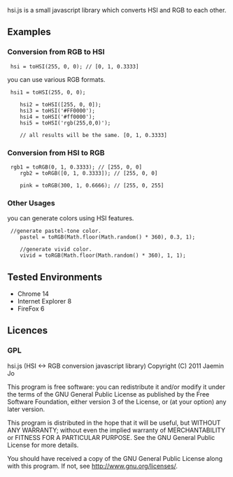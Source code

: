 hsi.js is a small javascript library which converts HSI and RGB to each other.

## Examples

### Conversion from RGB to HSI

<pre><code>	hsi = toHSI(255, 0, 0); // [0, 1, 0.3333]
</code></pre>

you can use various RGB formats.
<pre><code>	hsi1 = toHSI(255, 0, 0);
	
	hsi2 = toHSI([255, 0, 0]);
	hsi3 = toHSI('#FF0000');
	hsi4 = toHSI('#ff0000');
	hsi5 = toHSI('rgb(255,0,0)');	

	// all results will be the same. [0, 1, 0.3333]
</code></pre>

### Conversion from HSI to RGB

<pre><code>	rgb1 = toRGB(0, 1, 0.3333); // [255, 0, 0]
	rgb2 = toRGB([0, 1, 0.3333]); // [255, 0, 0]

	pink = toRGB(300, 1, 0.6666); // [255, 0, 255]
</code></pre>

### Other Usages

you can generate colors using HSI features.

<pre><code>	//generate pastel-tone color.
	pastel = toRGB(Math.floor(Math.random() * 360), 0.3, 1); 

	//generate vivid color.
	vivid = toRGB(Math.floor(Math.random() * 360), 1, 1);
</code></pre>

## Tested Environments

- Chrome 14
- Internet Explorer 8
- FireFox 6

## Licences
### GPL
hsi.js (HSI <-> RGB conversion javascript library)
Copyright (C) 2011 Jaemin Jo

This program is free software: you can redistribute it and/or modify
it under the terms of the GNU General Public License as published by
the Free Software Foundation, either version 3 of the License, or
(at your option) any later version.

This program is distributed in the hope that it will be useful,
but WITHOUT ANY WARRANTY; without even the implied warranty of
MERCHANTABILITY or FITNESS FOR A PARTICULAR PURPOSE.  See the
GNU General Public License for more details.

You should have received a copy of the GNU General Public License
along with this program.  If not, see <http://www.gnu.org/licenses/>.
